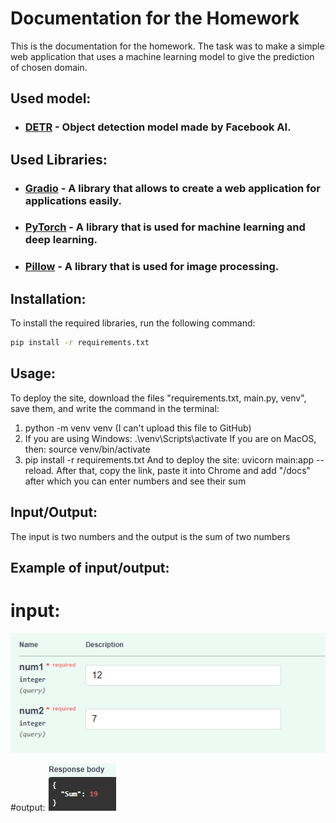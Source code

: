 # Documentation for the Homework

This is the documentation for the homework. The task was to make a simple web application that uses a machine learning model to give the prediction of chosen domain.

## Used model:

- ### [DETR](https://huggingface.co/facebook/detr-resnet-50) - Object detection model made by Facebook AI.

## Used Libraries:

- ### [Gradio](https://www.gradio.app/) - A library that allows to create a web application for applications easily.
- ### [PyTorch](https://pytorch.org/) - A library that is used for machine learning and deep learning.
- ### [Pillow](https://pillow.readthedocs.io/en/stable/) - A library that is used for image processing.

## Installation:

To install the required libraries, run the following command:

```bash
pip install -r requirements.txt
```

## Usage:

To deploy the site, download the files "requirements.txt, main.py, venv", save them, and write the command in the terminal:

1. python -m venv venv (I can't upload this file to GitHub)
2. If you are using Windows: .\venv\Scripts\activate
   If you are on MacOS, then: source venv/bin/activate
3. pip install -r requirements.txt
   And to deploy the site: uvicorn main:app --reload.
   After that, copy the link, paste it into Chrome and add "/docs" after which you can enter numbers and see their sum

## Input/Output:

The input is two numbers and the output is the sum of two numbers

## Example of input/output:

# input:

![Example](imgs/Example.png)

#output:
![Example](imgs/Result.png)

